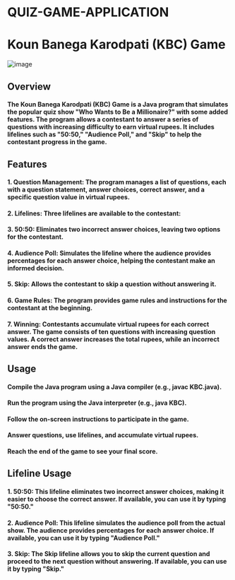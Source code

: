 # QUIZ-GAME-APPLICATION
# Koun Banega Karodpati (KBC) Game
![image](https://github.com/POORNIMA-MC/QUIZ-GAME-APPLICATION/assets/94465883/de0c1543-8ee6-4cff-aa89-14916a7f481b)

## Overview
#### The Koun Banega Karodpati (KBC) Game is a Java program that simulates the popular quiz show "Who Wants to Be a Millionaire?" with some added features. The program allows a contestant to answer a series of questions with increasing difficulty to earn virtual rupees. It includes lifelines such as "50:50," "Audience Poll," and "Skip" to help the contestant progress in the game.

## Features
#### 1. Question Management: The program manages a list of questions, each with a question statement, answer choices, correct answer, and a specific question value in virtual rupees.
#### 2. Lifelines: Three lifelines are available to the contestant:
#### 3. 50:50: Eliminates two incorrect answer choices, leaving two options for the contestant.
#### 4. Audience Poll: Simulates the lifeline where the audience provides percentages for each answer choice, helping the contestant make an informed decision.
#### 5. Skip: Allows the contestant to skip a question without answering it.
#### 6. Game Rules: The program provides game rules and instructions for the contestant at the beginning.
#### 7. Winning: Contestants accumulate virtual rupees for each correct answer. The game consists of ten questions with increasing question values. A correct answer increases the total rupees, while an incorrect answer ends the game.

## Usage
#### Compile the Java program using a Java compiler (e.g., javac KBC.java).
#### Run the program using the Java interpreter (e.g., java KBC).
#### Follow the on-screen instructions to participate in the game.
#### Answer questions, use lifelines, and accumulate virtual rupees.
#### Reach the end of the game to see your final score.

## Lifeline Usage
#### 1. 50:50: This lifeline eliminates two incorrect answer choices, making it easier to choose the correct answer. If available, you can use it by typing "50:50."
#### 2. Audience Poll: This lifeline simulates the audience poll from the actual show. The audience provides percentages for each answer choice. If available, you can use it by typing "Audience Poll."
#### 3. Skip: The Skip lifeline allows you to skip the current question and proceed to the next question without answering. If available, you can use it by typing "Skip."
